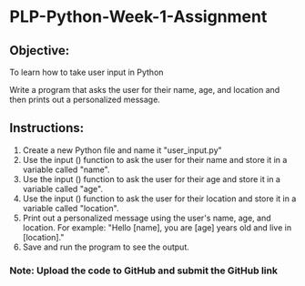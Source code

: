 # PLP-Python-Week-1-Assignment

## Objective:

To learn how to take user input in Python


Write a program that asks the user for their name, age, and location and then prints out a personalized message.


## Instructions:
1.	Create a new Python file and name it "user_input.py"
2.	Use the input () function to ask the user for their name and store it in a variable called "name".
3.	Use the input () function to ask the user for their age and store it in a variable called "age".
4.	Use the input () function to ask the user for their location and store it in a variable called "location".
5.	Print out a personalized message using the user's name, age, and location. For example: "Hello [name], you are [age] years old and live in [location]."
6.	Save and run the program to see the output.


### Note: Upload the code to GitHub and submit the GitHub link

